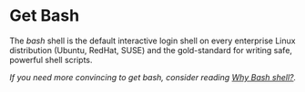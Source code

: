 # Get Bash

The *bash* shell is the default interactive login shell on every
enterprise Linux distribution (Ubuntu, RedHat, SUSE) and the
gold-standard for writing safe, powerful shell scripts.

*If you need more convincing to get bash, consider reading [Why Bash
shell?](/faq#why-bash-shell).*
